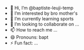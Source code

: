 - 👋 Hi, I’m @baptiste-leuji-temp
- 👀 I’m interested by bro mother's
- 🌱 I’m currently learning sports
- 💞️ I’m looking to collaborate on ...
- 📫 How to reach me ...
- 😄 Pronouns: bapt
- ⚡ Fun fact: ...

<!---
baptiste-leuji-temp/baptiste-leuji-temp is a ✨ special ✨ repository because its `README.md` (this file) appears on your GitHub profile.
You can click the Preview link to take a look at your changes.
--->
